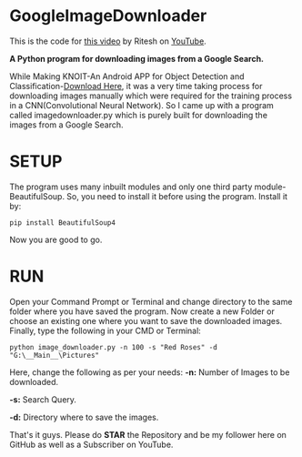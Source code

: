 # GoogleImageDownloader

This is the code for [this video]() by Ritesh on [YouTube](https://www.youtube.com/RiteshKumarMaurya).

**A Python program for downloading images from a Google Search.**

While Making KNOIT-An Android APP for Object Detection and Classification-[Download Here](https://play.google.com/store/apps/details?id=com.knoit.tflitecamerademo), it was a very time taking process for downloading images manually which were required for the training process in a CNN(Convolutional Neural Network). So I came up with a program called imagedownloader.py which is purely built for downloading the images from a Google Search.

# SETUP
The program uses many inbuilt modules and only one third party module-BeautifulSoup.
So, you need to install it before using the program. Install it by:

    pip install BeautifulSoup4
    
Now you are good to go.

# RUN

Open your Command Prompt or Terminal and change directory to the same folder where you have saved the program.
Now create a new Folder or choose an existing one where you want to save the downloaded images.
Finally, type the following in your CMD or Terminal:

    python image_downloader.py -n 100 -s "Red Roses" -d "G:\__Main__\Pictures"
    
Here, change the following as per your needs:
**-n:**
    Number of Images to be downloaded.
   
**-s:**
    Search Query.

**-d:**
    Directory where to save the images.
    
That's it guys. Please do **STAR** the Repository and be my follower here on GitHub as well as a Subscriber on YouTube.
